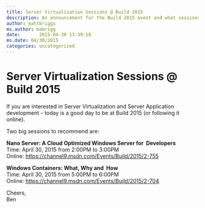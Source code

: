 ```yaml
---
title: Server Virtualization Sessions @ Build 2015
description: An announcement for the Build 2015 event and what sessions are related to Server Virtualization and Server Application development.
author: mattbriggs
ms.author: mabrigg
date:       2015-04-30 13:39:18
ms.date: 04/30/2015
categories: uncategorized
---
```

# Server Virtualization Sessions @ Build 2015

If you are interested in Server Virtualization and Server Application development - today is a good day to be at Build 2015 (or following it online).

Two big sessions to recommend are:

 **Nano Server: A Cloud Optimized Windows Server for  Developers**  
Time: April 30, 2015 from 2:00PM to 3:00PM  
Online: <https://channel9.msdn.com/Events/Build/2015/2-755>

**Windows Containers: What, Why and  How**  
Time: April 30, 2015 from 5:00PM to 6:00PM  
Online: <https://channel9.msdn.com/Events/Build/2015/2-704>

Cheers,  
Ben
